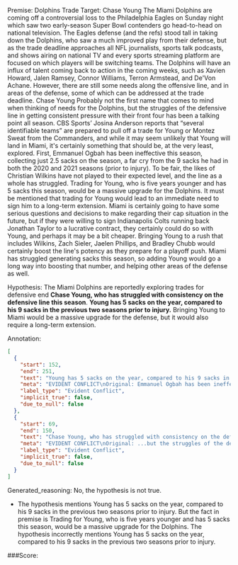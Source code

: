 
Premise:
Dolphins Trade Target: Chase Young
The Miami Dolphins are coming off a controversial loss to the Philadelphia Eagles on Sunday night which saw two early-season Super Bowl contenders go head-to-head on national television.
The Eagles defense (and the refs) stood tall in taking down the Dolphins, who saw a much improved play from their defense, but as the trade deadline approaches all NFL journalists, sports talk podcasts, and shows airing on national TV and every sports streaming platform are focused on which players will be switching teams.
The Dolphins will have an influx of talent coming back to action in the coming weeks, such as Xavien Howard, Jalen Ramsey, Connor Williams, Terron Armstead, and De'Von Achane.
However, there are still some needs along the offensive line, and in areas of the defense, some of which can be addressed at the trade deadline.
Chase Young
Probably not the first name that comes to mind when thinking of needs for the Dolphins, but the struggles of the defensive line in getting consistent pressure with their front four has been a talking point all season.
CBS Sports’ Josina Anderson reports that “several identifiable teams” are prepared to pull off a trade for Young or Montez Sweat from the Commanders, and while it may seem unlikely that Young will land in Miami, it's certainly something that should be, at the very least, explored.
First, Emmanuel Ogbah has been ineffective this season, collecting just 2.5 sacks on the season, a far cry from the 9 sacks he had in both the 2020 and 2021 seasons (prior to injury).
To be fair, the likes of Christian Wilkins have not played to their expected level, and the line as a whole has struggled.
Trading for Young, who is five years younger and has 5 sacks this season, would be a massive upgrade for the Dolphins.
It must be mentioned that trading for Young would lead to an immediate need to sign him to a long-term extension. Miami is certainly going to have some serious questions and decisions to make regarding their cap situation in the future, but if they were willing to sign Indianapolis Colts running back Jonathan Taylor to a lucrative contract, they certainly could do so with Young, and perhaps it may be a bit cheaper.
Bringing Young to a rush that includes Wilkins, Zach Sieler, Jaelen Phillips, and Bradley Chubb would certainly boost the line's potency as they prepare for a playoff push.
Miami has struggled generating sacks this season, so adding Young would go a long way into boosting that number, and helping other areas of the defense as well.

Hypothesis:
The Miami Dolphins are reportedly exploring trades for defensive end **Chase Young, who has struggled with consistency on the defensive line this season**. **Young has 5 sacks on the year, compared to his 9 sacks in the previous two seasons prior to injury.** Bringing Young to Miami would be a massive upgrade for the defense, but it would also require a long-term extension.

Annotation:
```json
[
  {
    "start": 152,
    "end": 251,
    "text": "Young has 5 sacks on the year, compared to his 9 sacks in the previous two seasons prior to injury.",
    "meta": "EVIDENT CONFLICT\nOriginal: Emmanuel Ogbah has been ineffective this season, collecting just 2.5 sacks on the season, a far cry from the 9 sacks he had in both the 2020 and 2021 seasons (prior to injury).\nGenerated: Young has 5 sacks on the year, compared to his 9 sacks in the previous two seasons prior to injury.",
    "label_type": "Evident Conflict",
    "implicit_true": false,
    "due_to_null": false
  },
  {
    "start": 69,
    "end": 150,
    "text": "Chase Young, who has struggled with consistency on the defensive line this season",
    "meta": "EVIDENT CONFLICT\nOriginal: ...but the struggles of the defensive line in getting consistent pressure with their front four has been a talking point all season (defensive line struggle in general)\nGenerated: Chase Young, who has struggled with consistency on the defensive line this season",
    "label_type": "Evident Conflict",
    "implicit_true": false,
    "due_to_null": false
  }
]
```

Generated_reasoning:
No, the hypothesis is not true. 
- The hypothesis mentions Young has 5 sacks on the year, compared to his 9 sacks in the previous two seasons prior to injury. But the fact in premise is Trading for Young, who is five years younger and has 5 sacks this season, would be a massive upgrade for the Dolphins. The hypothesis incorrectly mentions Young has 5 sacks on the year, compared to his 9 sacks in the previous two seasons prior to injury.

###Score:
